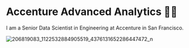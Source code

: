 # Accenture Advanced Analytics 🧡💜

I am a Senior Data Scientist in Engineering at Accenture in San Francisco.

![206819083_1122532884905519_4376131652286447472_n](https://user-images.githubusercontent.com/19508013/132806203-cfafc362-4467-457f-b45d-77a648bb8c4a.jpeg)
